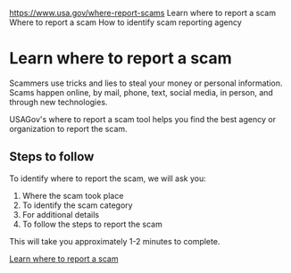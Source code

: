 

https://www.usa.gov/where-report-scams
Learn where to report a scam
Where to report a scam
How to identify scam reporting agency

Learn where to report a scam
============================

Scammers use tricks and lies to steal your money or personal information. Scams happen online, by mail, phone, text, social media, in person, and through new technologies.

USAGov's where to report a scam tool helps you find the best agency or organization to report the scam.

Steps to follow
---------------

To identify where to report the scam, we will ask you:

1. Where the scam took place  
2. To identify the scam category  
3. For additional details  
4. To follow the steps to report the scam

This will take you approximately 1-2 minutes to complete.

[Learn where to report a scam](https://www.usa.gov/where-report-scams/where-did-scam-take-place#block-usagov-content)
